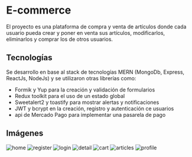 # E-commerce 
<p>
  El proyecto es una plataforma de compra y venta de artículos donde cada usuario pueda crear y poner en venta sus artículos, modificarlos, eliminarlos y comprar los de otros usuarios.
</p>

## Tecnologías
<p>
  Se desarrollo en base al stack de tecnologías MERN (MongoDb, Express, ReactJs, NodeJs) y se utilizaron otras librerías como:
  <ul>
    <li>Formik y Yup para la creación y validación de formularios</li>
    <li>Redux toolkit para el uso de un estado global</li>
    <li>Sweetalert2 y toastify para mostrar alertas y notificaciones</li>
    <li>JWT y bcrypt en la creación, registro y autenticación ce usuarios</li>
    <li>api de Mercado Pago para implementar una pasarela de pago</li>
    </ul>
</p>

## Imágenes

![home](https://user-images.githubusercontent.com/57506571/187502963-b937a011-27e6-4cc2-ae42-963334e5a165.png)
![register](https://user-images.githubusercontent.com/57506571/187503192-23cc8186-de0c-4028-99eb-bcd2928b7e03.png)
![login](https://user-images.githubusercontent.com/57506571/187503216-40fde016-e4df-45b8-a08e-d61e720d9e20.png)
![detail](https://user-images.githubusercontent.com/57506571/187503285-ac9f81dd-1b48-4397-b546-b4852ff2b571.png)
![cart](https://user-images.githubusercontent.com/57506571/187503325-c9d827fd-f23d-4971-84ef-5def39feb0bc.png)
![articles](https://user-images.githubusercontent.com/57506571/187503355-f039a80f-0dce-4a03-956a-d33c93fa57c1.png)
![profile](https://user-images.githubusercontent.com/57506571/187503388-3986162d-2264-47e3-adf2-7cc8a9430488.png)

